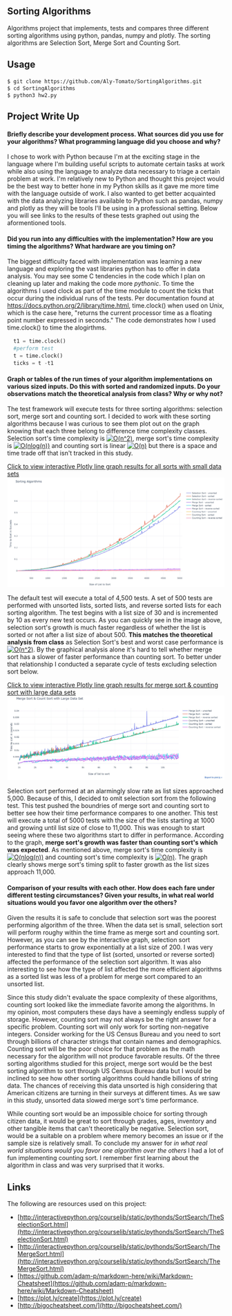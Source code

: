 ## Sorting Algorithms
Algorithms project that implements, tests and compares three different sorting algorithms using python, pandas, numpy and plotly.  The sorting algorithms are Selection Sort, Merge Sort and Counting Sort.

## Usage  
```
$ git clone https://github.com/Aly-Tomato/SortingAlgorithms.git  
$ cd SortingAlgorithms
$ python3 hw2.py  
```
## Project Write Up
#### Briefly describe your development process. What sources did you use for your algorithms? What programming language did you choose and why?  

I chose to work with Python because I'm at the exciting stage in the language where I'm building useful scripts to automate certain tasks at work while also using the language to analyze data necessary to triage a certain problem at work. I'm relatively new to Python and thought this project would be the best way to better hone in my Python skills as it gave me more time with the language outside of work. I also wanted to get better acquainted with the data analyzing libraries available to Python such as pandas, numpy and plotly as they will be tools I'll be using in a professional setting. Below you will see links to the results of these tests graphed out using the aformentioned tools.

#### Did you run into any difficulties with the implementation? How are you timing the algorithms? What hardware are you timing on?  

The biggest difficulty faced with implementation was learning a new language and exploring the vast libraries python has to offer in data analysis. You may see some C tendencies in the code which I plan on cleaning up later and making the code more _pythonic_. To time the algorithms I used clock as part of the time module to count the ticks that occur during the individual runs of the tests. Per documentation found at https://docs.python.org/2/library/time.html, time.clock() when used on Unix, which is the case here, "returns the current processor time as a floating point number expressed in seconds." The code demonstrates how I used time.clock() to time the alogirthms.

```python
  t1 = time.clock()
  #perform test
  t = time.clock()
  ticks = t -t1
```


#### Graph or tables of the run times of your algorithm implementations on various sized inputs. Do this with sorted and randomized inputs. Do your observations match the theoretical analysis from class? Why or why not?
 The test framework will execute tests for three sorting algorithms: selection sort, merge sort and counting sort. 
I decided to work with these sorting algorithms because I was curious to see them plot out on the graph knowing that each three belong to difference time complexity classes. Selection sort's time complexity is <a href="https://www.codecogs.com/eqnedit.php?latex=O(n^2)" target="_blank"><img src="https://latex.codecogs.com/gif.latex?O(n^2)" title="O(n^2)" /></a>, merge sort's time complexity is <a href="https://www.codecogs.com/eqnedit.php?latex=O(nlog(n))" target="_blank"><img src="https://latex.codecogs.com/gif.latex?O(nlog(n))" title="O(nlog(n))" /></a> and counting sort is linear <a href="https://www.codecogs.com/eqnedit.php?latex=O(n)" target="_blank"><img src="https://latex.codecogs.com/gif.latex?O(n)" title="O(n)" /></a> but there is a space and time trade off that isn't tracked in this study.

[Click to view interactive Plotly line graph results for all sorts with small data sets](https://htmlpreview.github.io/?https://github.com/Aly-Tomato/SortingAlgorithms/blob/master/Graph_4500.html "Default test results link")   
[<img src="default_test.JPG">](https://htmlpreview.github.io/?https://github.com/Aly-Tomato/SortingAlgorithms/blob/master/Graph_4500.html "Default test results image link")

 The default test will execute a total of 4,500 tests. A set of 500 tests are performed with unsorted lists, sorted lists, and reverse sorted lists for each sorting algorithm. The test begins with a list size of 30 and is incremented by 10 as every new test occurs. As you can quickly see in the image above, selection sort's growth is much faster regardless of whether the list is sorted or not after a list size of about 500. **This matches the theoretical analysis from class** as Selection Sort's best and worst case performance is  <a href="https://www.codecogs.com/eqnedit.php?latex=O(n^2)" target="_blank"><img src="https://latex.codecogs.com/gif.latex?O(n^2)" title="O(n^2)" /></a>. By the graphical analysis alone it's hard to tell whether merge sort has a slower of faster performance than counting sort. To better under that relationship I conducted a separate cycle of tests excluding selection sort below.  

[Click to view interactive Plotly line graph results for merge sort & counting sort with large data sets](https://htmlpreview.github.io/?https://github.com/Aly-Tomato/SortingAlgorithms/blob/master/Merge%20%26%20Count%20Sort%20Large%20Set.html "Large test results link")    
[![](/large_test.JPG)](https://htmlpreview.github.io/?https://github.com/Aly-Tomato/SortingAlgorithms/blob/master/Merge%20%26%20Count%20Sort%20Large%20Set.html "Large test results imagelink")

 Selection sort performed at an alarmingly slow rate as list sizes approached 5,000. Because of this, I decided to omit selection sort from the following test. This test pushed the boundries of merge sort and counting sort to better see how their time performance compares to one another. This test will execute a total of 5000 tests with the size of the lists starting at 1000 and growing until list size of close to 11,000. This was enough to start seeing where these two algorithms start to differ in performance. According to the graph, **merge sort's growth was faster than counting sort's which was expected**. As mentioned above, merge sort's time complexity is <a href="https://www.codecogs.com/eqnedit.php?latex=O(nlog(n))" target="_blank"><img src="https://latex.codecogs.com/gif.latex?O(nlog(n))" title="O(nlog(n))" /></a> and counting sort's time complexity is <a href="https://www.codecogs.com/eqnedit.php?latex=O(n)" target="_blank"><img src="https://latex.codecogs.com/gif.latex?O(n)" title="O(n)" /></a>. The graph clearly shows merge sort's timing split to faster growth as the list sizes approach 11,000. 

#### Comparison of your results with each other. How does each fare under different testing circumstances? Given your results, in what real world situations would you favor one algorithm over the others?
 Given the results it is safe to conclude that selection sort was the poorest performing algorithm of the three. When the data set is small, selection sort will perform roughy within the time frame as merge sort and counting sort. However, as you can see by the interactive graph, selection sort performance starts to grow exponentially at a list size of 200. I was very interested to find that the type of list (sorted, unsorted or reverse sorted) affected the performance of the selection sort algorithm. It was also interesting to see how the type of list affected the more efficient algorithms as a sorted list was less of a problem for merge sort compared to an unsorted list.  
 
Since this study didn't evaluate the space complexity of these algorithms, counting sort looked like the immediate favorite among the algorithms. In my opinion, most computers these days have a seemingly endless supply of storage. However, counting sort may not always be the right answer for a specific problem. Counting sort will only work for sorting non-negative integers. Consider working for the US Census Bureau and you need to sort through billions of character strings that contain names and demographics. Counting sort will be the poor choice for that problem as the math necessary for the algorithm will not produce favorable results. Of the three sorting algorithms studied for this project, merge sort would be the best sorting algorithm to sort through US Census Bureau data but I would be inclined to see how other sorting algorithms could handle billions of string data. The chances of receiving this data unsorted is high considering that American citizens are turning in their surveys at different times. As we saw in this study, unsorted data slowed merge sort's time performance.   

While counting sort would be an impossible choice for sorting through citizen data, it would be great to sort through grades, ages, inventory and other tangible items that can't theoretically be negative. Selection sort, would be a suitable on a problem where memory becomes an issue or if the sample size is relatively small. To conclude my answer for _in what real world situations would you favor one algorithm over the others_ I had a lot of fun implementing counting sort. I remember first learning about the algorithm in class and was very surprised that it works. 

## Links

The following are resources used on this project:
* [http://interactivepython.org/courselib/static/pythonds/SortSearch/TheSelectionSort.html](http://interactivepython.org/courselib/static/pythonds/SortSearch/TheSelectionSort.html)
* [http://interactivepython.org/courselib/static/pythonds/SortSearch/TheMergeSort.html](http://interactivepython.org/courselib/static/pythonds/SortSearch/TheMergeSort.html)
* [https://github.com/adam-p/markdown-here/wiki/Markdown-Cheatsheet](https://github.com/adam-p/markdown-here/wiki/Markdown-Cheatsheet)
* [https://plot.ly/create](https://plot.ly/create)
* [http://bigocheatsheet.com/](http://bigocheatsheet.com/)

